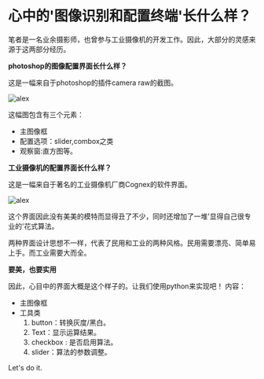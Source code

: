 # 心中的'图像识别和配置终端'长什么样？

笔者是一名业余摄影师，也曾参与工业摄像机的开发工作。因此，大部分的灵感来源于这两部分经历。

**photoshop的图像配置界面长什么样？**


这是一幅来自于photoshop的插件camera raw的截图。

![alex](https://github.com/AppliedAIGroup/BOFO/tree/master/Devlog/testraw.jpg)

这幅图包含有三个元素：
- 主图像框
- 配置选项：slider,combox之类
- 观察窗:直方图等。

**工业摄像机的配置界面长什么样？**

这是一幅来自于著名的工业摄像机厂商Cognex的软件界面。

![alex](https://github.com/AppliedAIGroup/BOFO/tree/master/Devlog/testcognex.jpg)

这个界面因此没有美美的模特而显得丑了不少，同时还增加了一堆'显得自己很专业的'花式算法。

两种界面设计思想不一样，代表了民用和工业的两种风格。民用需要漂亮、简单易上手。而工业需要大而全。

**要美，也要实用**

因此，心目中的界面大概是这个样子的。让我们使用python来实现吧！
内容：
- 主图像框
- 工具类
  1. button：转换灰度/黑白。
  2. Text：显示运算结果。
  3. checkbox : 是否启用算法。
  4. slider：算法的参数调整。

Let's do it.


